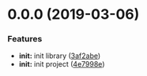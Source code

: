 # 0.0.0 (2019-03-06)


### Features

* **init:** init library ([3af2abe](https://github.com/zhhb/gantt/commit/3af2abe))
* **init:** init project ([4e7998e](https://github.com/zhhb/gantt/commit/4e7998e))



